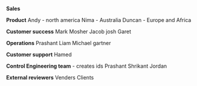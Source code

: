 **Sales**

**Product**
Andy - north america
Nima - Australia
Duncan - Europe and Africa

**Customer success**
Mark Mosher
Jacob josh
Garet

**Operations**
Prashant
Liam
Michael gartner 

**Customer support**
Hamed 

**Control Engineering team** - creates ids
Prashant
Shrikant
Jordan

**External reviewers**
Venders
Clients